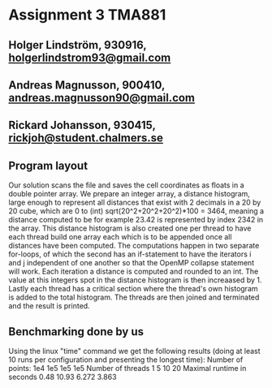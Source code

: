 # Assignment 3 TMA881
## Holger Lindström, 930916, holgerlindstrom93@gmail.com
## Andreas Magnusson, 900410, andreas.magnusson90@gmail.com
## Rickard Johansson, 930415, rickjoh@student.chalmers.se

## Program layout
Our solution scans the file and saves the cell coordinates as floats in a
double pointer array. We prepare an integer array, a distance histogram,
large enough to represent all distances that exist with 2 decimals in a 20 by
20 cube, which are 0 to (int) sqrt(20^2+20^2+20^2)\*100 = 3464, meaning a
distance computed to be for example 23.42 is represented by index 2342 in the
array. This distance histogram is also created one per thread to have each
thread build one array each which is to be appended once all distances have
been computed. The computations happen in two separate for-loops, of which the
second has an if-statement to have the iterators i and j independent of one
another so that the OpenMP collapse statement will work. Each iteration a
distance is computed and rounded to an int. The value at this integers spot in
the distance histogram is then increaased by 1. Lastly each thread has a
critical section where the thread's own histogram is added to the total
histogram. The threads are then joined and terminated and the result is
printed.

## Benchmarking done by us
Using the linux "time" command we get the following results (doing at least 10
runs per configuration and presenting the longest time):
Number of points:           1e4     1e5     1e5     1e5
Number of threads           1       5       10      20
Maximal runtime in seconds  0.48    10.93   6.272   3.863
